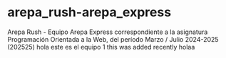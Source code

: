 # arepa_rush-arepa_express
Arepa Rush - Equipo Arepa Express correspondiente a la asignatura Programación Orientada a la Web, del período Marzo / Julio 2024-2025 (202525)
hola
este es el equipo 1
this was added recently
holaa